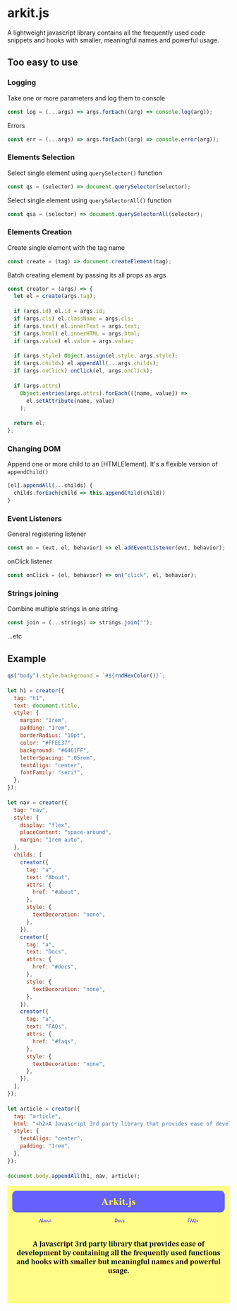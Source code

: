 # arkit.js

A lightweight javascript library contains all the frequently used code snippets and hooks with smaller, meaningful names and powerful usage.

## Too easy to use

### Logging

Take one or more parameters and log them to console

```js
const log = (...args) => args.forEach((arg) => console.log(arg));
```

Errors

```js
const err = (...args) => args.forEach((arg) => console.error(arg));
```

### Elements Selection

Select single element using `querySelector()` function

```js
const qs = (selector) => document.querySelector(selector);
```

Select single element using `querySelectorAll()` function

```js
const qsa = (selector) => document.querySelectorAll(selector);
```

### Elements Creation

Create single element with the tag name

```js
const create = (tag) => document.createElement(tag);
```

Batch creating element by passing its all props as args

```js
const creator = (args) => {
  let el = create(args.tag);

  if (args.id) el.id = args.id;
  if (args.cls) el.className = args.cls;
  if (args.text) el.innerText = args.text;
  if (args.html) el.innerHTML = args.html;
  if (args.value) el.value = args.value;

  if (args.style) Object.assign(el.style, args.style);
  if (args.childs) el.appendAll(...args.childs);
  if (args.onClick) onClick(el, args.onClick);

  if (args.attrs)
    Object.entries(args.attrs).forEach(([name, value]) =>
      el.setAttribute(name, value)
    );

  return el;
};
```

### Changing DOM

Append one or more child to an [HTMLElement]. It's a flexible version of `appendChild()`

```js
[el].appendAll(...childs) {
  childs.forEach(child => this.appendChild(child))
}
```

### Event Listeners

General registering listener

```js
const on = (evt, el, behavior) => el.addEventListener(evt, behavior);
```

onClick listener

```js
const onClick = (el, behavior) => on("click", el, behavior);
```

### Strings joining

Combine multiple strings in one string

```js
const join = (...strings) => strings.join("");
```

...etc

## Example

```js
qs("body").style.background = `#${rndHexColor()}`;

let h1 = creator({
  tag: "h1",
  text: document.title,
  style: {
    margin: "1rem",
    padding: "1rem",
    borderRadius: "10pt",
    color: "#FFEE37",
    background: "#6461FF",
    letterSpacing: ".05rem",
    textAlign: "center",
    fontFamily: "serif",
  },
});

let nav = creator({
  tag: "nav",
  style: {
    display: "flex",
    placeContent: "space-around",
    margin: "1rem auto",
  },
  childs: [
    creator({
      tag: "a",
      text: "About",
      attrs: {
        href: "#about",
      },
      style: {
        textDecoration: "none",
      },
    }),
    creator({
      tag: "a",
      text: "Docs",
      attrs: {
        href: "#docs",
      },
      style: {
        textDecoration: "none",
      },
    }),
    creator({
      tag: "a",
      text: "FAQs",
      attrs: {
        href: "#faqs",
      },
      style: {
        textDecoration: "none",
      },
    }),
  ],
});

let article = creator({
  tag: "article",
  html: "<h2>A Javascript 3rd party library that provides ease of development by containing all the frequently used functions and hooks with smaller but meaningful names and powerful usage.</h2>",
  style: {
    textAlign: "center",
    padding: "1rem",
  },
});

document.body.appendAll(h1, nav, article);
```

![index.html](preview.png)
